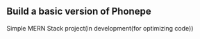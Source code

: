 
## Build a basic version of Phonepe

Simple MERN Stack project(in development(for optimizing code))
